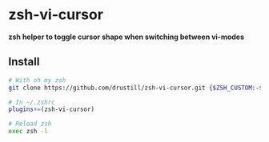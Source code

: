 # zsh-vi-cursor

**zsh helper to toggle cursor shape when switching between vi-modes**

## Install

```bash
# With oh my zsh
git clone https://github.com/drustill/zsh-vi-cursor.git {$ZSH_CUSTOM:-$ZSH/custom}/plugins/zsh-vi-cursor.git

# In ~/.zshrc
plugins+=(zsh-vi-cursor)

# Reload zsh
exec zsh -l
```
